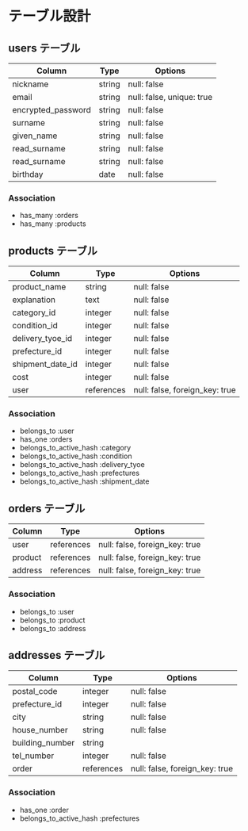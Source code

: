 # テーブル設計
## users テーブル

| Column             | Type   | Options                   |
| ------------------ | ------ | ------------------------- |
| nickname           | string | null: false               |
| email              | string | null: false, unique: true |
| encrypted_password | string | null: false               |
| surname            | string | null: false               |
| given_name         | string | null: false               |
| read_surname       | string | null: false               |
| read_surname       | string | null: false               |
| birthday           | date   | null: false               |

### Association

- has_many :orders
- has_many :products


## products テーブル

| Column           | Type           | Options                        |
| ---------------- | -------------- | ------------------------------ |
| product_name     | string         | null: false                    |
| explanation      | text           | null: false                    |
| category_id      | integer        | null: false                    |
| condition_id     | integer        | null: false                    |
| delivery_tyoe_id | integer        | null: false                    |
| prefecture_id    | integer        | null: false                    |
| shipment_date_id | integer        | null: false                    |
| cost             | integer        | null: false                    |
| user             | references     | null: false, foreign_key: true |

### Association

- belongs_to             :user
- has_one                :orders
- belongs_to_active_hash :category
- belongs_to_active_hash :condition
- belongs_to_active_hash :delivery_tyoe
- belongs_to_active_hash :prefectures
- belongs_to_active_hash :shipment_date

## orders テーブル

| Column  | Type       | Options                        |
| ------- | ---------- | ------------------------------ |
| user    | references | null: false, foreign_key: true |
| product | references | null: false, foreign_key: true |
| address | references | null: false, foreign_key: true |

### Association

- belongs_to :user
- belongs_to :product
- belongs_to :address

## addresses テーブル

| Column          | Type       | Options                        |
| --------------- | -----------| ------------------------------ |
| postal_code     | integer    | null: false                    |
| prefecture_id   | integer    | null: false                    |
| city            | string     | null: false                    |
| house_number    | string     | null: false                    |
| building_number | string     |                                |
| tel_number      | integer    | null: false                    |
| order           | references | null: false, foreign_key: true |

### Association

- has_one                :order
- belongs_to_active_hash :prefectures

